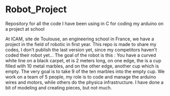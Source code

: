 # Robot_Project
Repository for all the code I have been using in C for coding my arduino on a project at school

At ICAM, site de Toulouse, an engineering school in France, we have a project in the field of robotic in first year. 
This repo is made to share my codes, I don't publish the last version yet, since my competitors haven't coded their robot yet...
The goal of the robot is this : You have a curved white line on a black carpet, et is 2 meters long, on one edge, the is a cup filled with 10 metal marbles, and on the other edge, another cup which is empty. The very goal is to take 9 of the ten marbles into the empty cup.
We work on a team of 5 people, my role is to code and manage the arduino wires and motors, while others do the physica infrastructure. I have done a bit of modeling and creating pieces, but not much.
